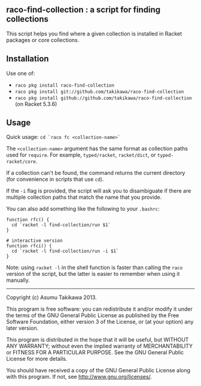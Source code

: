 raco-find-collection : a script for finding collections
-------------------------------------------------------

This script helps you find where a given collection is
installed in Racket packages or core collections.

Installation
------------

Use one of:

  * `raco pkg install raco-find-collection`
  * `raco pkg install git://github.com/takikawa/raco-find-collection`
  * `raco pkg install github://github.com/takikawa/raco-find-collection` (on Racket 5.3.6)

Usage
-----

Quick usage: `` cd `raco fc <collection-name>` ``

The `<collection-name>` argument has the same format as collection
paths used for `require`. For example, `typed/racket`, `racket/dict`, or
`typed-racket/core`.

If a collection can't be found, the command returns the
current directory (for convenience in scripts that use `cd`).

If the `-i` flag is provided, the script will ask you to disambiguate
if there are multiple collection paths that match the name that
you provide.

You can also add something like the following to your `.bashrc`:

````
function rfc() {
  cd `racket -l find-collection/run $1`
}

# interactive version
function rfci() {
  cd `racket -l find-collection/run -i $1`
}
````

Note: using `racket -l` in the shell function is faster than calling
the `raco` version of the script, but the latter is easier to
remember when using it manually.

---

Copyright (c) Asumu Takikawa 2013.

This program is free software: you can redistribute it and/or modify
it under the terms of the GNU General Public License as published by
the Free Software Foundation, either version 3 of the License, or
(at your option) any later version.

This program is distributed in the hope that it will be useful,
but WITHOUT ANY WARRANTY; without even the implied warranty of
MERCHANTABILITY or FITNESS FOR A PARTICULAR PURPOSE.  See the
GNU General Public License for more details.

You should have received a copy of the GNU General Public License
along with this program.  If not, see <http://www.gnu.org/licenses/>.
